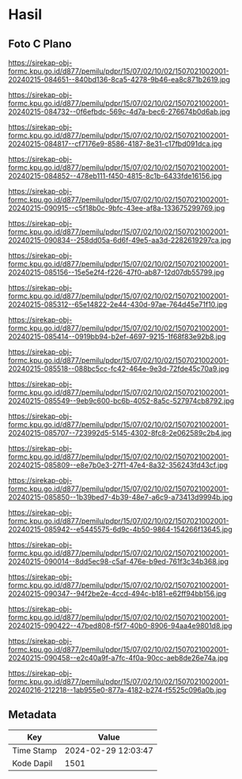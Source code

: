 # Hasil

## Foto C Plano

https://sirekap-obj-formc.kpu.go.id/d877/pemilu/pdpr/15/07/02/10/02/1507021002001-20240215-084651--840bd136-8ca5-4278-9b46-ea8c871b2619.jpg

https://sirekap-obj-formc.kpu.go.id/d877/pemilu/pdpr/15/07/02/10/02/1507021002001-20240215-084732--0f6efbdc-569c-4d7a-bec6-276674b0d6ab.jpg

https://sirekap-obj-formc.kpu.go.id/d877/pemilu/pdpr/15/07/02/10/02/1507021002001-20240215-084817--cf7176e9-8586-4187-8e31-c17fbd091dca.jpg

https://sirekap-obj-formc.kpu.go.id/d877/pemilu/pdpr/15/07/02/10/02/1507021002001-20240215-084852--478eb111-f450-4815-8c1b-6433fde16156.jpg

https://sirekap-obj-formc.kpu.go.id/d877/pemilu/pdpr/15/07/02/10/02/1507021002001-20240215-090915--c5f18b0c-9bfc-43ee-af8a-133675299769.jpg

https://sirekap-obj-formc.kpu.go.id/d877/pemilu/pdpr/15/07/02/10/02/1507021002001-20240215-090834--258dd05a-6d6f-49e5-aa3d-2282619297ca.jpg

https://sirekap-obj-formc.kpu.go.id/d877/pemilu/pdpr/15/07/02/10/02/1507021002001-20240215-085156--15e5e2f4-f226-47f0-ab87-12d07db55799.jpg

https://sirekap-obj-formc.kpu.go.id/d877/pemilu/pdpr/15/07/02/10/02/1507021002001-20240215-085312--65e14822-2e44-430d-97ae-764d45e71f10.jpg

https://sirekap-obj-formc.kpu.go.id/d877/pemilu/pdpr/15/07/02/10/02/1507021002001-20240215-085414--0919bb94-b2ef-4697-9215-1f68f83e92b8.jpg

https://sirekap-obj-formc.kpu.go.id/d877/pemilu/pdpr/15/07/02/10/02/1507021002001-20240215-085518--088bc5cc-fc42-464e-9e3d-72fde45c70a9.jpg

https://sirekap-obj-formc.kpu.go.id/d877/pemilu/pdpr/15/07/02/10/02/1507021002001-20240215-085549--9eb9c600-bc6b-4052-8a5c-527974cb8792.jpg

https://sirekap-obj-formc.kpu.go.id/d877/pemilu/pdpr/15/07/02/10/02/1507021002001-20240215-085707--723992d5-5145-4302-8fc8-2e062589c2b4.jpg

https://sirekap-obj-formc.kpu.go.id/d877/pemilu/pdpr/15/07/02/10/02/1507021002001-20240215-085809--e8e7b0e3-27f1-47e4-8a32-356243fd43cf.jpg

https://sirekap-obj-formc.kpu.go.id/d877/pemilu/pdpr/15/07/02/10/02/1507021002001-20240215-085850--1b39bed7-4b39-48e7-a6c9-a73413d9994b.jpg

https://sirekap-obj-formc.kpu.go.id/d877/pemilu/pdpr/15/07/02/10/02/1507021002001-20240215-085942--e5445575-6d9c-4b50-9864-154266f13645.jpg

https://sirekap-obj-formc.kpu.go.id/d877/pemilu/pdpr/15/07/02/10/02/1507021002001-20240215-090014--8dd5ec98-c5af-476e-b9ed-761f3c34b368.jpg

https://sirekap-obj-formc.kpu.go.id/d877/pemilu/pdpr/15/07/02/10/02/1507021002001-20240215-090347--94f2be2e-4ccd-494c-b181-e62ff94bb156.jpg

https://sirekap-obj-formc.kpu.go.id/d877/pemilu/pdpr/15/07/02/10/02/1507021002001-20240215-090422--47bed808-f5f7-40b0-8906-94aa4e9801d8.jpg

https://sirekap-obj-formc.kpu.go.id/d877/pemilu/pdpr/15/07/02/10/02/1507021002001-20240215-090458--e2c40a9f-a7fc-4f0a-90cc-aeb8de26e74a.jpg

https://sirekap-obj-formc.kpu.go.id/d877/pemilu/pdpr/15/07/02/10/02/1507021002001-20240216-212218--1ab955e0-877a-4182-b274-f5525c096a0b.jpg


## Metadata

| Key        | Value               |
| ---------- | ------------------- |
| Time Stamp | 2024-02-29 12:03:47 |
| Kode Dapil | 1501                |



